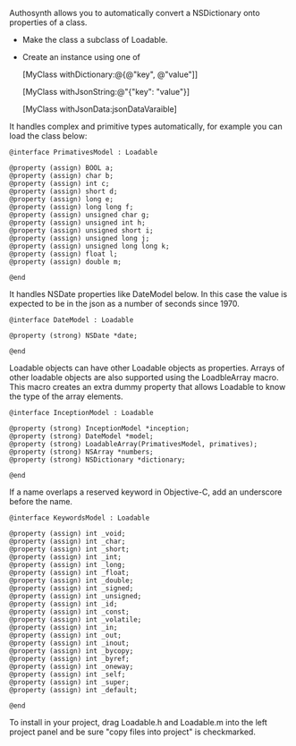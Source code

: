 Authosynth allows you to automatically convert a NSDictionary onto properties of a class.

* Make the class a subclass of Loadable.
* Create an instance using one of

  [MyClass withDictionary:@{@"key", @"value"]]
  
  [MyClass withJsonString:@"{"key": "value"}]
  
  [MyClass withJsonData:jsonDataVaraible]

It handles complex and primitive types automatically, for example you can load the class below:

	@interface PrimativesModel : Loadable
	
	@property (assign) BOOL a;
	@property (assign) char b;
	@property (assign) int c;
	@property (assign) short d;
	@property (assign) long e;
	@property (assign) long long f;
	@property (assign) unsigned char g;
	@property (assign) unsigned int h;
	@property (assign) unsigned short i;
	@property (assign) unsigned long j;
	@property (assign) unsigned long long k;
	@property (assign) float l;
	@property (assign) double m;

	@end
	
It handles NSDate properties like DateModel below. In this case the value is expected to be in the json as a number of seconds since 1970.

	@interface DateModel : Loadable

	@property (strong) NSDate *date;

	@end

Loadable objects can have other Loadable objects as properties. Arrays of other loadable objects are also supported using the LoadbleArray macro. This macro creates an extra dummy property that allows Loadable to know the type of the array elements.

	@interface InceptionModel : Loadable

	@property (strong) InceptionModel *inception;
	@property (strong) DateModel *model;
	@property (strong) LoadableArray(PrimativesModel, primatives);
	@property (strong) NSArray *numbers;
	@property (strong) NSDictionary *dictionary;

	@end

If a name overlaps a reserved keyword in Objective-C, add an underscore before the name.

	@interface KeywordsModel : Loadable

	@property (assign) int _void;
	@property (assign) int _char;
	@property (assign) int _short;
	@property (assign) int _int;
	@property (assign) int _long;
	@property (assign) int _float;
	@property (assign) int _double;
	@property (assign) int _signed;
	@property (assign) int _unsigned;
	@property (assign) int _id;
	@property (assign) int _const;
	@property (assign) int _volatile;
	@property (assign) int _in;
	@property (assign) int _out;
	@property (assign) int _inout;
	@property (assign) int _bycopy;
	@property (assign) int _byref;
	@property (assign) int _oneway;
	@property (assign) int _self;
	@property (assign) int _super;
	@property (assign) int _default;

	@end

To install in your project, drag Loadable.h and Loadable.m into the left project panel and be sure "copy files into project" is checkmarked.
